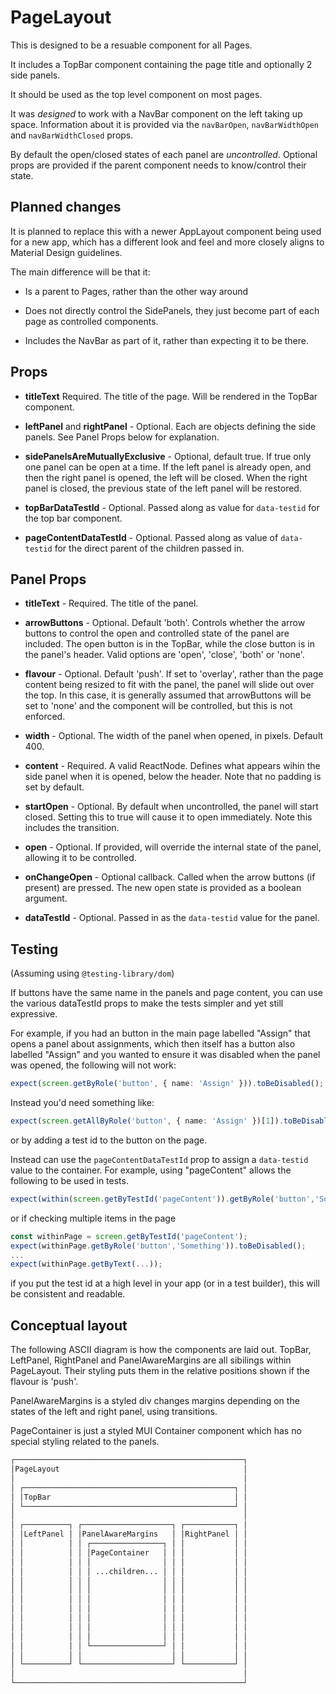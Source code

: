 # PageLayout

This is designed to be a resuable component for all Pages.

It includes a TopBar component containing the page title and optionally 2 side
panels.

It should be used as the top level component on most pages.

It was _designed_ to work with a NavBar component on the left taking up space.
Information about it is provided via the `navBarOpen`, `navBarWidthOpen` and
`navBarWidthClosed` props.

By default the open/closed states of each panel are _uncontrolled_. Optional
props are provided if the parent component needs to know/control their state.

## Planned changes

It is planned to replace this with a newer AppLayout component being used for a
new app, which has a different look and feel and more closely aligns to Material
Design guidelines.

The main difference will be that it:

- Is a parent to Pages, rather than the other way around

- Does not directly control the SidePanels, they just become part of each page
  as controlled components.

- Includes the NavBar as part of it, rather than expecting it to be there.

## Props

- **titleText** Required. The title of the page. Will be rendered in the TopBar
  component.

- **leftPanel** and **rightPanel** - Optional. Each are objects defining the
  side panels. See Panel Props below for explanation.

- **sidePanelsAreMutuallyExclusive** - Optional, default true. If true only one
  panel can be open at a time. If the left panel is already open, and then the
  right panel is opened, the left will be closed. When the right panel is
  closed, the previous state of the left panel will be restored.

- **topBarDataTestId** - Optional. Passed along as value for `data-testid` for
  the top bar component.

- **pageContentDataTestId** - Optional. Passed along as value of `data-testid`
  for the direct parent of the children passed in.

## Panel Props

- **titleText** - Required. The title of the panel.

- **arrowButtons** - Optional. Default 'both'. Controls whether the arrow
  buttons to control the open and controlled state of the panel are included.
  The open button is in the TopBar, while the close button is in the panel's
  header. Valid options are 'open', 'close', 'both' or 'none'.

- **flavour** - Optional. Default 'push'. If set to 'overlay', rather than the
  page content being resized to fit with the panel, the panel will slide out
  over the top. In this case, it is generally assumed that arrowButtons will be
  set to 'none' and the component will be controlled, but this is not enforced.

- **width** - Optional. The width of the panel when opened, in pixels. Default
    400.

- **content** - Required. A valid ReactNode. Defines what appears wihin the
  side panel when it is opened, below the header. Note that no padding is set by
  default.

- **startOpen** - Optional. By default when uncontrolled, the panel will start
  closed. Setting this to true will cause it to open immediately. Note this
  includes the transition.

- **open** - Optional. If provided, will override the internal state of the
  panel, allowing it to be controlled.

- **onChangeOpen** - Optional callback. Called when the arrow buttons (if
  present) are pressed. The new open state is provided as a boolean argument.

- **dataTestId** - Optional. Passed in as the `data-testid` value for the
    panel.

## Testing

(Assuming using `@testing-library/dom`)

If buttons have the same name in the panels and page content, you can use the
various dataTestId props to make the tests simpler and yet still expressive.

For example, if you had an button in the main page labelled "Assign" that opens
a panel about assignments, which then itself has a button also labelled "Assign"
and you wanted to ensure it was disabled when the panel was opened, the
following will not work:

```ts
expect(screen.getByRole('button', { name: 'Assign' })).toBeDisabled();
```

Instead you'd need something like:

```ts
expect(screen.getAllByRole('button', { name: 'Assign' })[1]).toBeDisabled();
```

or by adding a test id to the button on the page.

Instead can use the `pageContentDataTestId` prop to assign a `data-testid` value
to the container. For example, using "pageContent" allows the following to be
used in tests.

```ts
expect(within(screen.getByTestId('pageContent')).getByRole('button','Something')).toBeDisabled();
```

or if checking multiple items in the page

```ts
const withinPage = screen.getByTestId('pageContent');
expect(withinPage.getByRole('button','Something')).toBeDisabled();
...
expect(withinPage.getByText(...));
```

if you put the test id at a high level in your app (or in a test builder), this
will be consistent and readable.

## Conceptual layout

The following ASCII diagram is how the components are laid out. TopBar,
LeftPanel, RightPanel and PanelAwareMargins are all sibilings within
PageLayout. Their styling puts them in the relative positions shown if the
flavour is 'push'.

PanelAwareMargins is a styled div changes margins depending on the states of
the left and right panel, using transitions.

PageContainer is just a styled MUI Container component which has no special
styling related to the panels.

```txt
┌───────────────────────────────────────────────────┐
│PageLayout                                         │
│                                                   │
│ ┌───────────────────────────────────────────────┐ │
│ │TopBar                                         │ │
│ └───────────────────────────────────────────────┘ │
│                                                   │
│ ┌──────────┐ ┌────────────────────┐ ┌───────────┐ │
│ │LeftPanel │ │PanelAwareMargins   │ │RightPanel │ │
│ │          │ │ ┌────────────────┐ │ │           │ │
│ │          │ │ │PageContainer   │ │ │           │ │
│ │          │ │ │                │ │ │           │ │
│ │          │ │ │ ...children... │ │ │           │ │
│ │          │ │ │                │ │ │           │ │
│ │          │ │ │                │ │ │           │ │
│ │          │ │ │                │ │ │           │ │
│ │          │ │ │                │ │ │           │ │
│ │          │ │ │                │ │ │           │ │
│ │          │ │ │                │ │ │           │ │
│ │          │ │ │                │ │ │           │ │
│ │          │ │ └────────────────┘ │ │           │ │
│ │          │ │                    │ │           │ │
│ └──────────┘ └────────────────────┘ └───────────┘ │
│                                                   │
└───────────────────────────────────────────────────┘
```
